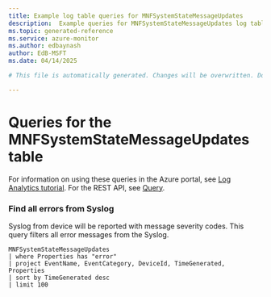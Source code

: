 ```yaml
---
title: Example log table queries for MNFSystemStateMessageUpdates
description:  Example queries for MNFSystemStateMessageUpdates log table
ms.topic: generated-reference
ms.service: azure-monitor
ms.author: edbaynash
author: EdB-MSFT
ms.date: 04/14/2025

# This file is automatically generated. Changes will be overwritten. Do not change this file directly. 

---
```


# Queries for the MNFSystemStateMessageUpdates table

For information on using these queries in the Azure portal, see [Log Analytics tutorial](/azure/azure-monitor/logs/log-analytics-tutorial). For the REST API, see [Query](/azure/azure-monitor/logs/api/overview).


### Find all errors from Syslog  


Syslog from device will be reported with message severity codes. This query filters all error messages from the Syslog.  

```query
MNFSystemStateMessageUpdates
| where Properties has "error"
| project EventName, EventCategory, DeviceId, TimeGenerated, Properties
| sort by TimeGenerated desc
| limit 100
```

